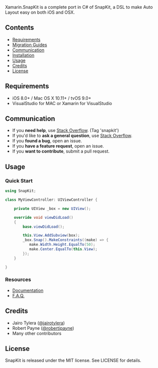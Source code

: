 <img src="http://snapkit.io/images/banner.jpg" alt="" />

Xamarin.SnapKit is a complete port in C# of SnapKit, a DSL to make Auto Layout easy on both iOS and OSX.

## Contents

- [Requirements](#requirements)
- [Migration Guides](#migration-guides)
- [Communication](#communication)
- [Installation](#installation)
- [Usage](#usage)
- [Credits](#credits)
- [License](#license)

## Requirements

- iOS 8.0+ / Mac OS X 10.11+ / tvOS 9.0+
- VisualStudio for MAC or Xamarin for VisualStudio

## Communication

- If you **need help**, use [Stack Overflow](http://stackoverflow.com/questions/tagged/snapkit). (Tag 'snapkit')
- If you'd like to **ask a general question**, use [Stack Overflow](http://stackoverflow.com/questions/tagged/snapkit).
- If you **found a bug**, open an issue.
- If you **have a feature request**, open an issue.
- If you **want to contribute**, submit a pull request.

## Usage

### Quick Start

```C#
using SnapKit;

class MyViewController: UIViewController {

    private UIView _box = new UIView();

    override void viewDidLoad()
    {
        base.viewDidLoad();

        this.View.AddSubview(box);
        _box.Snap().MakeConstraints((make) => {
           make.Width.Height.EqualTo(50);
           make.Center.EqualTo(this.View);
        });
    }

}
```

### Resources

- [Documentation](http://snapkit.io/docs/)
- [F.A.Q.](http://snapkit.io/faq/)

## Credits
- Jairo Tylera ([@jairotylera](http://jairo.me))
- Robert Payne ([@robertjpayne](https://twitter.com/robertjpayne))
- Many other contributors

## License

SnapKit is released under the MIT license. See LICENSE for details.
